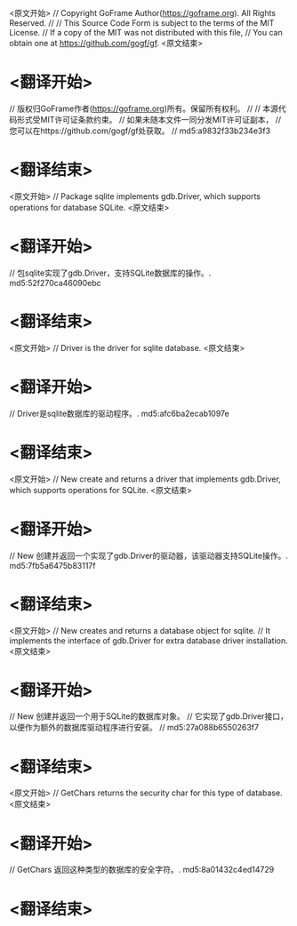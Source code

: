 
<原文开始>
// Copyright GoFrame Author(https://goframe.org). All Rights Reserved.
//
// This Source Code Form is subject to the terms of the MIT License.
// If a copy of the MIT was not distributed with this file,
// You can obtain one at https://github.com/gogf/gf.
<原文结束>

# <翻译开始>
// 版权归GoFrame作者(https://goframe.org)所有。保留所有权利。
//
// 本源代码形式受MIT许可证条款约束。
// 如果未随本文件一同分发MIT许可证副本，
// 您可以在https://github.com/gogf/gf处获取。
// md5:a9832f33b234e3f3
# <翻译结束>


<原文开始>
// Package sqlite implements gdb.Driver, which supports operations for database SQLite.
<原文结束>

# <翻译开始>
// 包sqlite实现了gdb.Driver，支持SQLite数据库的操作。. md5:52f270ca46090ebc
# <翻译结束>


<原文开始>
// Driver is the driver for sqlite database.
<原文结束>

# <翻译开始>
// Driver是sqlite数据库的驱动程序。. md5:afc6ba2ecab1097e
# <翻译结束>


<原文开始>
// New create and returns a driver that implements gdb.Driver, which supports operations for SQLite.
<原文结束>

# <翻译开始>
// New 创建并返回一个实现了gdb.Driver的驱动器，该驱动器支持SQLite操作。. md5:7fb5a6475b83117f
# <翻译结束>


<原文开始>
// New creates and returns a database object for sqlite.
// It implements the interface of gdb.Driver for extra database driver installation.
<原文结束>

# <翻译开始>
// New 创建并返回一个用于SQLite的数据库对象。
// 它实现了gdb.Driver接口，以便作为额外的数据库驱动程序进行安装。
// md5:27a088b6550263f7
# <翻译结束>


<原文开始>
// GetChars returns the security char for this type of database.
<原文结束>

# <翻译开始>
// GetChars 返回这种类型的数据库的安全字符。. md5:8a01432c4ed14729
# <翻译结束>

